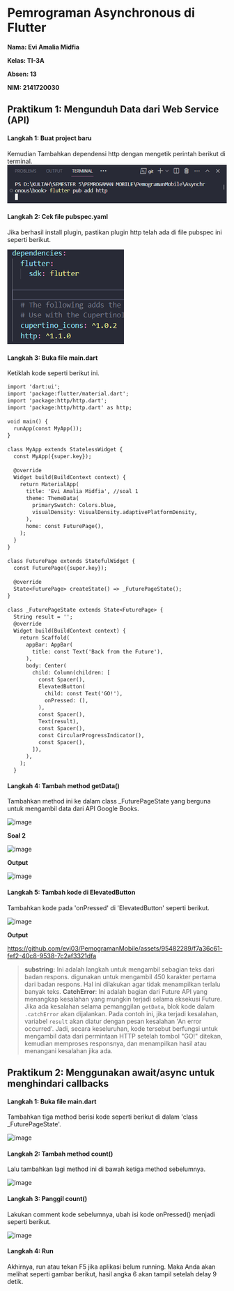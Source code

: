 # Pemrograman Asynchronous di Flutter

**Nama: Evi Amalia Midfia**

**Kelas: TI-3A**

**Absen: 13**

**NIM: 2141720030**

## Praktikum 1: Mengunduh Data dari Web Service (API)

#### Langkah 1: Buat project baru
Kemudian Tambahkan dependensi http dengan mengetik perintah berikut di terminal.
![Alt text](image.png)

#### Langkah 2: Cek file pubspec.yaml
Jika berhasil install plugin, pastikan plugin http telah ada di file pubspec ini seperti berikut.

![Alt text](image-1.png)

#### Langkah 3: Buka file main.dart

Ketiklah kode seperti berikut ini.
```import 'dart:async';
import 'dart:ui';
import 'package:flutter/material.dart';
import 'package:http/http.dart';
import 'package:http/http.dart' as http;

void main() {
  runApp(const MyApp());
}

class MyApp extends StatelessWidget {
  const MyApp({super.key});

  @override
  Widget build(BuildContext context) {
    return MaterialApp(
      title: 'Evi Amalia Midfia', //soal 1
      theme: ThemeData(
        primarySwatch: Colors.blue,
        visualDensity: VisualDensity.adaptivePlatformDensity,
      ),
      home: const FuturePage(),
    );
  }
}

class FuturePage extends StatefulWidget {
  const FuturePage({super.key});

  @override
  State<FuturePage> createState() => _FuturePageState();
}

class _FuturePageState extends State<FuturePage> {
  String result = '';
  @override
  Widget build(BuildContext context) {
    return Scaffold(
      appBar: AppBar(
        title: const Text('Back from the Future'),
      ),
      body: Center(
        child: Column(children: [
          const Spacer(),
          ElevatedButton(
            child: const Text('GO!'),
            onPressed: (),
          ),
          const Spacer(),
          Text(result),
          const Spacer(),
          const CircularProgressIndicator(),
          const Spacer(),
        ]),
      ),
    );
  }
```

#### Langkah 4: Tambah method getData()
Tambahkan method ini ke dalam class _FuturePageState yang berguna untuk mengambil data dari API Google Books.

![image](https://github.com/evi03/PemogramanMobile/assets/95482289/d2b572aa-6835-4a83-a07d-bc25d37abf52)

**Soal 2**

![image](https://github.com/evi03/PemogramanMobile/assets/95482289/c8ea46f2-f86d-4111-9be3-3d72f1f5c65a)

**Output**

![image](https://github.com/evi03/PemogramanMobile/assets/95482289/1b53ca4f-8a49-4145-90c4-12d244011f4b)

#### Langkah 5: Tambah kode di ElevatedButton
Tambahkan kode pada 'onPressed' di 'ElevatedButton' seperti berikut.

![image](https://github.com/evi03/PemogramanMobile/assets/95482289/1eeba1c9-5195-4784-81e9-208e9be1dd9b)

**Output**

https://github.com/evi03/PemogramanMobile/assets/95482289/f7a36c61-fef2-40c8-9538-7c2af3321dfa

> **substring:** Ini adalah langkah untuk mengambil sebagian teks dari badan respons. digunakan untuk mengambil 450 karakter pertama dari badan respons. Hal ini dilakukan agar tidak menampilkan terlalu banyak teks. **CatchError**: Ini adalah bagian dari Future API yang menangkap kesalahan yang mungkin terjadi selama eksekusi Future. Jika ada kesalahan selama pemanggilan `getData`, blok kode dalam `.catchError` akan dijalankan. Pada contoh ini, jika terjadi kesalahan, variabel `result` akan diatur dengan pesan kesalahan 'An error occurred'. Jadi, secara keseluruhan, kode tersebut berfungsi untuk mengambil data dari permintaan HTTP setelah tombol "GO!" ditekan, kemudian memproses responsnya, dan menampilkan hasil atau menangani kesalahan jika ada.

## Praktikum 2: Menggunakan await/async untuk menghindari callbacks

#### Langkah 1: Buka file main.dart

Tambahkan tiga method berisi kode seperti berikut di dalam 'class _FuturePageState'.

![image](https://github.com/evi03/PemogramanMobile/assets/95482289/d0e6c5ec-52b6-4958-aaa6-b798080c9e86)

#### Langkah 2: Tambah method count()

Lalu tambahkan lagi method ini di bawah ketiga method sebelumnya.

![image](https://github.com/evi03/PemogramanMobile/assets/95482289/d5245b34-655d-4ef9-92b2-c0d0ab181dfb)

#### Langkah 3: Panggil count()

Lakukan comment kode sebelumnya, ubah isi kode onPressed() menjadi seperti berikut.

![image](https://github.com/evi03/PemogramanMobile/assets/95482289/7f3a0d74-1602-4ad0-9130-3e52c68f993d)

#### Langkah 4: Run

Akhirnya, run atau tekan F5 jika aplikasi belum running. Maka Anda akan melihat seperti gambar berikut, hasil angka 6 akan tampil setelah delay 9 detik.
